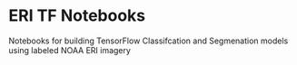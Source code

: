 # ERI TF Notebooks
Notebooks for building TensorFlow Classifcation and Segmenation models using labeled NOAA ERI imagery 
